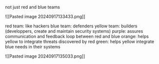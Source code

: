 not just red and blue teams

![[Pasted image 20240917133433.png]]

red team: like hackers
blue team: defenders
yellow team: builders (developpers, create and maintain security systems)
purple: assures communication and feedback loop between red and blue
orange: helps yellow to integrate threats discovered by red
green: helps yellow integrate blue needs in their systems

![[Pasted image 20240917135033.png]]
